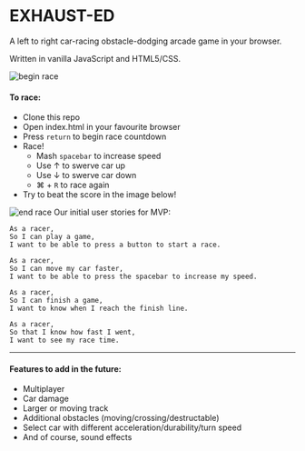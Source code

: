 # EXHAUST-ED

A left to right car-racing obstacle-dodging arcade game in your browser.  
  
Written in vanilla JavaScript and HTML5/CSS.

![begin race](https://github.com/rorymcgit/exhaust-ed/blob/master/Exhaust-ed_beginrace.png)

#### To race:

- Clone this repo
- Open index.html in your favourite browser
- Press ```return``` to begin race countdown
- Race!
  - Mash ```spacebar``` to increase speed
  - Use &#8593; to swerve car up
  - Use &#8595; to swerve car down
  - &#8984; + ```R``` to race again
- Try to beat the score in the image below!


![end race](https://github.com/rorymcgit/exhaust-ed/blob/master/Exhaust-ed_endrace.png)
Our initial user stories for MVP:
```
As a racer,
So I can play a game,
I want to be able to press a button to start a race.

As a racer,
So I can move my car faster,
I want to be able to press the spacebar to increase my speed.

As a racer,
So I can finish a game,
I want to know when I reach the finish line.

As a racer,
So that I know how fast I went,
I want to see my race time.
```

---

#### Features to add in the future:
- Multiplayer
- Car damage
- Larger or moving track
- Additional obstacles (moving/crossing/destructable)
- Select car with different acceleration/durability/turn speed
- And of course, sound effects
